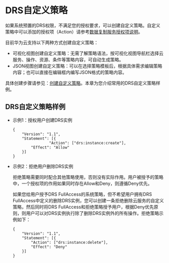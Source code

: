 # DRS自定义策略<a name="drs_08_0088"></a>

如果系统预置的DRS权限，不满足您的授权要求，可以创建自定义策略。自定义策略中可以添加的授权项（Action）请参考[数据复制服务授权项说明](https://support.huaweicloud.com/api-drs/drs_api_0037.html)。

目前华为云支持以下两种方式创建自定义策略：

-   可视化视图创建自定义策略：无需了解策略语法，按可视化视图导航栏选择云服务、操作、资源、条件等策略内容，可自动生成策略。
-   JSON视图创建自定义策略：可以在选择策略模板后，根据具体需求编辑策略内容；也可以直接在编辑框内编写JSON格式的策略内容。

具体创建步骤请参见：[创建自定义策略](https://support.huaweicloud.com/usermanual-iam/iam_01_0605.html)。本章为您介绍常用的DRS自定义策略样例。

## DRS自定义策略样例<a name="zh-cn_topic_0172661626_section7689721"></a>

-   示例1：授权用户创建DRS实例

    ```
    {
    	"Version": "1.1",
    	"Statement": [{
                    "Action": ["drs:instance:create"],
    		"Effect": "Allow"
    	}]
    }
    ```

-   示例2：拒绝用户删除DRS实例

    拒绝策略需要同时配合其他策略使用，否则没有实际作用。用户被授予的策略中，一个授权项的作用如果同时存在Allow和Deny，则遵循Deny优先。

    如果您给用户授予DRS FullAccess的系统策略，但不希望用户拥有DRS FullAccess中定义的删除DRS实例，您可以创建一条拒绝删除云服务的自定义策略，然后同时将DRS FullAccess和拒绝策略授予用户，根据Deny优先原则，则用户可以对DRS实例执行除了删除DRS实例外的所有操作。拒绝策略示例如下：

    ```
    {
    	"Version": "1.1",
    	"Statement": [{
    		"Action": ["drs:instance:delete"],
    		"Effect": "Deny"
    	}]
    }
    ```


